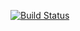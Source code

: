 
[![Build Status](https://travis-ci.org/Bloody121/Test1.svg?branch=master)](https://travis-ci.org/Bloody121/Test1)
